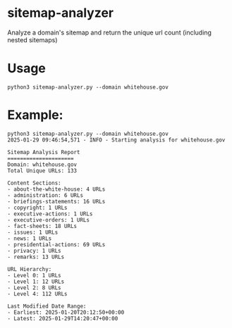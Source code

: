 # sitemap-analyzer
Analyze a domain's sitemap and return the unique url count (including nested sitemaps)

# Usage
```
python3 sitemap-analyzer.py --domain whitehouse.gov
```

# Example:
```
python3 sitemap-analyzer.py --domain whitehouse.gov
2025-01-29 09:46:54,571 - INFO - Starting analysis for whitehouse.gov

Sitemap Analysis Report
=====================
Domain: whitehouse.gov
Total Unique URLs: 133

Content Sections:
- about-the-white-house: 4 URLs
- administration: 6 URLs
- briefings-statements: 16 URLs
- copyright: 1 URLs
- executive-actions: 1 URLs
- executive-orders: 1 URLs
- fact-sheets: 18 URLs
- issues: 1 URLs
- news: 1 URLs
- presidential-actions: 69 URLs
- privacy: 1 URLs
- remarks: 13 URLs

URL Hierarchy:
- Level 0: 1 URLs
- Level 1: 12 URLs
- Level 2: 8 URLs
- Level 4: 112 URLs

Last Modified Date Range:
- Earliest: 2025-01-20T20:12:50+00:00
- Latest: 2025-01-29T14:20:47+00:00
```
